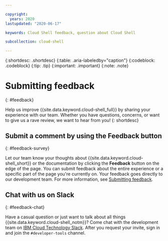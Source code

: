 ```yaml
---

copyright:
  years: 2020
lastupdated: "2020-06-17"

keywords: Cloud Shell feedback, question about Cloud Shell

subcollection: cloud-shell

---
```


{:shortdesc: .shortdesc}
{:table: .aria-labeledby="caption"}
{:codeblock: .codeblock}
{:tip: .tip}
{:important: .important}
{:note: .note}

# Submitting feedback
{: #feedback}

Help us improve {{site.data.keyword.cloud-shell_full}} by sharing your experience with our team. Whether you have questions, concerns, or want to give us a rave review, we want to hear from you!
{: shortdesc}

## Submit a comment by using the Feedback button
{: #feedback-survey}

Let our team know your thoughts about {{site.data.keyword.cloud-shell_short}} or the documentation by clicking the **Feedback** button on the edge of the page. You can submit feedback about the entire experience or a specific part of the page you're currently on. Your feedback goes directly to our development team. For more information, see [Submitting feedback](/docs/overview?topic=overview-feedback).

## Chat with us on Slack
{: #feedback-chat}

Have a casual question or just want to talk about all things {{site.data.keyword.cloud-shell_notm}}? Come chat with the development team on [IBM Cloud Technology Slack](https://ibm.biz/cli-feedback). After you request your invite, sign in and join the `#developer-tools` channel.

